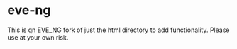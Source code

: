 # eve-ng
This is qn EVE_NG fork of just the html directory to add functionality.
Please use at your own risk.


